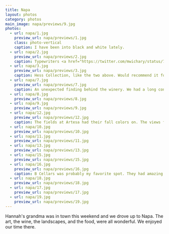 ```yaml
---
title: Napa
layout: photos
category: photos
main_image: napa/previews/9.jpg
photos:
  - url: napa/1.jpg
    preview_url: napa/previews/1.jpg
    class: photo-vertical
    caption: I have been into black and white lately.
  - url: napa/2.jpg
    preview_url: napa/previews/2.jpg
    caption: Typewriters <a href="https://twitter.com/mwichary/status/791709895083102209">are cool</a>.
  - url: napa/3.jpg
    preview_url: napa/previews/3.jpg
    caption: Hess Collection, like the two above. Would recommend it for their gallery as much as for their wine.
  - url: napa/7.jpg
    preview_url: napa/previews/7.jpg
    caption: An unexpected finding behind the winery. We had a long conversation about what was the right way to pronounce the owner's last name. I still don't know how.
  - url: napa/8.jpg
    preview_url: napa/previews/8.jpg
  - url: napa/9.jpg
    preview_url: napa/previews/9.jpg
  - url: napa/12.jpg
    preview_url: napa/previews/12.jpg
    caption: The fields at Artesa had their fall colors on. The views from up there were beautiful.
  - url: napa/10.jpg
    preview_url: napa/previews/10.jpg
  - url: napa/11.jpg
    preview_url: napa/previews/11.jpg
  - url: napa/13.jpg
    preview_url: napa/previews/13.jpg
  - url: napa/15.jpg
    preview_url: napa/previews/15.jpg
  - url: napa/16.jpg
    preview_url: napa/previews/16.jpg
    caption: B Cellars was probably my favorite spot. They had amazing food pairings, and their chef even offered to share his lamb shank recipe with me.
  - url: napa/18.jpg
    preview_url: napa/previews/18.jpg
  - url: napa/17.jpg
    preview_url: napa/previews/17.jpg
  - url: napa/19.jpg
    preview_url: napa/previews/19.jpg
---
```


Hannah's grandma was in town this weekend and we drove up to Napa. The art, the wine, the landscapes, and the food, were all wonderful. We enjoyed our time there.
